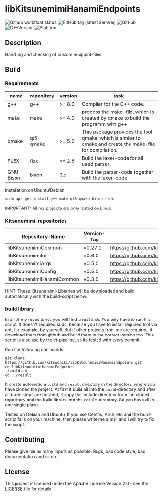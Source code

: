 # libKitsunemimiHanamiEndpoints

![Github workfloat status](https://img.shields.io/github/workflow/status/kitsudaiki/libKitsunemimiHanamiEndpoints/build-and-test/develop?label=build%20and%20test&style=flat-square)
![GitHub tag (latest SemVer)](https://img.shields.io/github/v/tag/kitsudaiki/libKitsunemimiHanamiEndpoints?label=version&style=flat-square)
![GitHub](https://img.shields.io/github/license/kitsudaiki/libKitsunemimiHanamiEndpoints?style=flat-square)
![C++Version](https://img.shields.io/badge/c%2B%2B-17-blue?style=flat-square)
![Platform](https://img.shields.io/badge/platform-Linux--x64-lightgrey?style=flat-square)

## Description

Handling and checking of custom endpoint-files.

## Build

### Requirements

name | repository | version | task
--- | --- | --- | ---
g++ | g++ | >= 8.0 | Compiler for the C++ code.
make | make | >= 4.0 | process the make-file, which is created by qmake to build the programm with g++
qmake | qt5-qmake | >= 5.0 | This package provides the tool qmake, which is similar to cmake and create the make-file for compilation.
FLEX | flex | >= 2.6 | Build the lexer-code for all used parser.
GNU Bison | bison | 3.x | Build the parser-code together with the lexer-code

Installation on Ubuntu/Debian:

```bash
sudo apt-get install g++ make qt5-qmake bison flex
```

IMPORTANT: All my projects are only tested on Linux.

### Kitsunemimi-repositories

Repository-Name | Version-Tag | Download-Path
--- | --- | ---
libKitsunemimiCommon | v0.27.1 | https://github.com/kitsudaiki/libKitsunemimiCommon.git
libKitsunemimiIni | v0.6.0 | https://github.com/kitsudaiki/libKitsunemimiIni.git
libKitsunemimiArgs | v0.5.0 | https://github.com/kitsudaiki/libKitsunemimiArgs.git
libKitsunemimiConfig | v0.5.0 | https://github.com/kitsudaiki/libKitsunemimiConfig.git
libKitsunemimiHanamiCommon | v0.3.0 | https://github.com/kitsudaiki/libKitsunemimiHanamiCommon.git

HINT: These Kitsunemimi-Libraries will be downloaded and build automatically with the build-script below.

### build library

In all of my repositories you will find a `build.sh`. You only have to run this script. It doesn't required sudo, because you have to install required tool via apt, for example, by yourself. But if other projects from me are required, it download them from github and build them in the correct version too. This script is also use by the ci-pipeline, so its tested with every commit.


Run the following commands:

```
git clone https://github.com/kitsudaiki/libKitsunemimiHanamiEndpoints.git
cd libKitsunemimiHanamiEndpoints
./build.sh
cd ../result
```

It create automatic a `build` and `result` directory in the directory, where you have cloned the project. At first it build all into the `build`-directory and after all build-steps are finished, it copy the include directory from the cloned repository and the build library into the `result`-directory. So you have all in one single place.

Tested on Debian and Ubuntu. If you use Centos, Arch, etc and the build-script fails on your machine, then please write me a mail and I will try to fix the script.


## Contributing

Please give me as many inputs as possible: Bugs, bad code style, bad documentation and so on.

## License

This project is licensed under the Apache License Version 2.0 - see the [LICENSE](LICENSE) file for details
